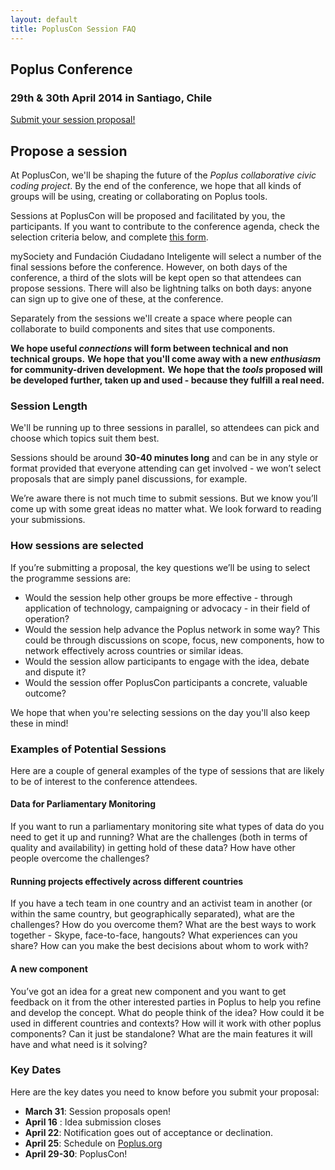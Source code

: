 ```yaml
---
layout: default
title: PoplusCon Session FAQ
---
```


<div class="clipped">
  <h2>Poplus Conference</h2>
  <h3>29th & 30th April 2014 in Santiago, Chile</h3>
</div>

<div class="center">
  <a class="btn-red" href="https://docs.google.com/forms/d/1pnQCs-Uok2rd4AhwNhVC9ZUxBygqBJjgOlmWp1MxCNI/viewform">Submit your session proposal!</a>
</div>

## Propose a session

At PoplusCon, we'll be shaping the future of the *Poplus collaborative civic coding project*. By the end of the conference, we hope that all kinds of groups will be using, creating or collaborating on Poplus tools.

Sessions at PoplusCon will be proposed and facilitated by you, the participants. If you want to contribute to the conference agenda, check the selection criteria below, and complete [this form][form].

mySociety and Fundación Ciudadano Inteligente will select a number of the final sessions before the conference.  However, on both days of the conference, a third of the slots will be kept open so that attendees can propose sessions. There will also be lightning talks on both days: anyone can sign up to give one of these, at the conference.

Separately from the sessions we'll create a space where people can collaborate to build components and sites that use components. 

**We hope useful *connections* will form between technical and non technical groups.**
**We hope that you'll come away with a new *enthusiasm* for community-driven development.**
**We hope that the *tools* proposed will be developed further, taken up and used - because they fulfill a real need.** 



### Session Length
We'll be running up to three sessions in parallel, so attendees can pick and choose which topics suit them best. 

Sessions should be around **30-40 minutes long** and can be in any style or format provided that everyone attending can get involved - we won’t select proposals that are simply panel discussions, for example.

We’re aware there is not much time to submit sessions. But we know you’ll come up with some great ideas no matter what. We look forward to reading your submissions.

### How sessions are selected

If you’re submitting a proposal, the key questions we’ll be using to select the programme sessions are:

+ Would the session help other groups be more effective - through application of technology, campaigning or advocacy - in their field of operation?
+ Would the session help advance the Poplus network in some way? This could be through discussions on scope, focus, new components, how to network effectively across countries or similar ideas.
+ Would the session allow participants to engage with the idea, debate and dispute it?
+ Would the session offer PoplusCon participants a concrete, valuable outcome?

We hope that when you're selecting sessions on the day you'll also keep these in mind!

### Examples of Potential Sessions

Here are a couple of general examples of the type of sessions that are likely to be of interest to the conference attendees.

#### Data for Parliamentary Monitoring
If you want to run a parliamentary monitoring site what types of data do you need to get it up and running?  What are the challenges (both in terms of quality and availability) in getting hold of these data?  How have other people overcome the challenges?


#### Running projects effectively across different countries
If you have a tech team in one country and an activist team in another (or within the same country, but geographically separated), what are the challenges? How do you overcome them? What are the best ways to work together - Skype, face-to-face, hangouts? What experiences can you share? How can you make the best decisions about whom to work with?

#### A new component
You’ve got an idea for a great new component and you want to get feedback on it from the other interested parties in Poplus to help you refine and develop the concept. What do people think of the idea? How could it be used in different countries and contexts? How will it work with other poplus components? Can it just be standalone? What are the main features it will have and what need is it solving?

### Key Dates

Here are the key dates you need to know before you submit your proposal:

+ **March 31**: Session proposals open!
+ **April 16** : Idea submission closes
+ **April 22**: Notification goes out of acceptance or declination. 
+ **April 25**: Schedule on [Poplus.org][poplus.org]
+ **April 29-30**: PoplusCon!


[poplus.org]: http://poplus.org/index.html
[form]: https://docs.google.com/forms/d/1pnQCs-Uok2rd4AhwNhVC9ZUxBygqBJjgOlmWp1MxCNI/viewform

